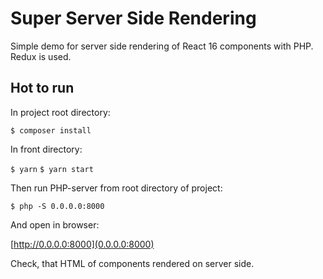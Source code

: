 # Super Server Side Rendering
Simple demo for server side rendering of React 16 components with PHP.
Redux is used.
## Hot to run
In project root directory:

```$ composer install```

In front directory:

```$ yarn```
```$ yarn start```

Then run PHP-server from root directory of project:

```$ php -S 0.0.0.0:8000```

And open in browser:

[http://0.0.0.0:8000](0.0.0.0:8000)

Check, that HTML of components rendered on server side.
